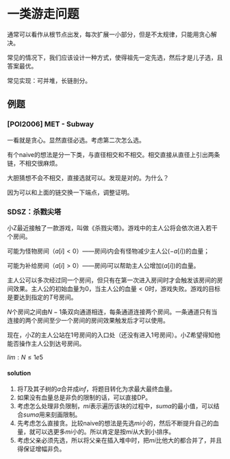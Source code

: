 # 一类游走问题

通常可以看作从根节点出发，每次扩展一小部分，但是不太规律，只能用贪心解决。

常见的情况下，我们应该设计一种方式，使得祖先一定先选，然后才是儿子选，且答案最优。

常见实现：可并堆，长链剖分。

## 例题
### [POI2006] MET - Subway
一看就是贪心。显然直径必选。考虑第二次怎么选。

有个naive的想法是分一下类，与直径相交和不相交。相交直接从直径上引出两条链，不相交很麻烦。

大胆猜想不会不相交，直接选就可以。发现是对的。为什么？

因为可以和上面的链交换一下端点，调整证明。

### SDSZ：杀戮尖塔
小Z最近接触了一款游戏，叫做《杀戮尖塔》。游戏中的主人公将会依次进入若干个房间。

可能为怪物房间（$a[i]<0$）——房间$i$内会有怪物减少主人公$(-a[i])$的血量；

可能为补给房间（$a[i]>0$）——房间$i$可以帮助主人公增加$(a[i])$的血量。

主人公可以多次经过同一个房间，但只有在第一次进入房间时才会触发该房间的房间效果。主人公的初始血量为$0$，当主人公的血量$<0$时，游戏失败。游戏的目标是要达到指定的$T$号房间。

$N$个房间之间由$N - 1$条双向通道相连，每条通道连接两个房间。一条通道只有当连接的两个房间至少一个房间的房间效果触发后才可以使用。

现在，小Z的主人公站在$1$号房间的入口处（还没有进入$1$号房间）。小Z希望得知他能否操作主人公到达号房间。

$lim:N\leq1e5$

#### solution
1. 将$T$及其子树的$a$合并成$inf$，将题目转化为求最大最终血量。
2. 如果没有血量总是非负的限制的话，可以直接DP。
3. 考虑怎么处理非负限制，$mi$表示遍历该块的过程中，$suma$的最小值，可以结合$suma$用来刻画限制。
4. 先考虑怎么直接贪。比较naive的想法是先选$mi$小的，然后不断提升自己的血量，就可以选更多$mi$小的。所以肯定是按$mi$从大到小排序。
5. 考虑父亲必须先选，所以将父亲在插入堆中时，把$mi$比他大的都合并了，并且得保证增幅非负。